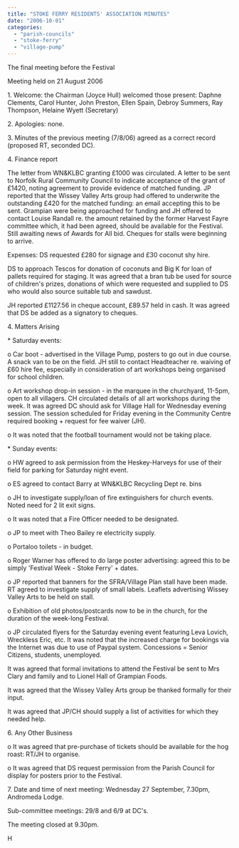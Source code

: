 ```yaml
---
title: "STOKE FERRY RESIDENTS' ASSOCIATION MINUTES"
date: "2006-10-01"
categories: 
  - "parish-councils"
  - "stoke-ferry"
  - "village-pump"
---
```


The final meeting before the Festival

Meeting held on 21 August 2006

1\. Welcome: the Chairman (Joyce Hull) welcomed those present: Daphne Clements, Carol Hunter, John Preston, Ellen Spain, Debroy Summers, Ray Thompson, Helaine Wyett (Secretary)

2\. Apologies: none.

3\. Minutes of the previous meeting (7/8/06) agreed as a correct record (proposed RT, seconded DC).

4\. Finance report

The letter from WN&KLBC granting £1000 was circulated. A letter to be sent to Norfolk Rural Community Council to indicate acceptance of the grant of £1420, noting agreement to provide evidence of matched funding. JP reported that the Wissey Valley Arts group had offered to underwrite the outstanding £420 for the matched funding: an email accepting this to be sent. Grampian were being approached for funding and JH offered to contact Louise Randall re. the amount retained by the former Harvest Fayre committee which, it had been agreed, should be available for the Festival. Still awaiting news of Awards for All bid. Cheques for stalls were beginning to arrive.

Expenses: DS requested £280 for signage and £30 coconut shy hire.

DS to approach Tescos for donation of coconuts and Big K for loan of pallets required for staging. It was agreed that a bran tub be used for source of children's prizes, donations of which were requested and supplied to DS who would also source suitable tub and sawdust.

JH reported £1127.56 in cheque account, £89.57 held in cash. It was agreed that DS be added as a signatory to cheques.

4\. Matters Arising

\* Saturday events:

o Car boot - advertised in the Village Pump, posters to go out in due course. A snack van to be on the field. JH still to contact Headteacher re. waiving of £60 hire fee, especially in consideration of art workshops being organised for school children.

o Art workshop drop-in session - in the marquee in the churchyard, 11-5pm, open to all villagers. CH circulated details of all art workshops during the week. It was agreed DC should ask for Village Hall for Wednesday evening session. The session scheduled for Friday evening in the Community Centre required booking + request for fee waiver (JH).

o It was noted that the football tournament would not be taking place.

\* Sunday events:

o HW agreed to ask permission from the Heskey-Harveys for use of their field for parking for Saturday night event.

o ES agreed to contact Barry at WN&KLBC Recycling Dept re. bins

o JH to investigate supply/loan of fire extinguishers for church events. Noted need for 2 lit exit signs.

o It was noted that a Fire Officer needed to be designated.

o JP to meet with Theo Bailey re electricity supply.

o Portaloo toilets - in budget.

o Roger Warner has offered to do large poster advertising: agreed this to be simply 'Festival Week - Stoke Ferry' + dates.

o JP reported that banners for the SFRA/Village Plan stall have been made. RT agreed to investigate supply of small labels. Leaflets advertising Wissey Valley Arts to be held on stall.

o Exhibition of old photos/postcards now to be in the church, for the duration of the week-long Festival.

o JP circulated flyers for the Saturday evening event featuring Leva Lovich, Wreckless Eric, etc. It was noted that the increased charge for bookings via the Internet was due to use of Paypal system. Concessions = Senior Citizens, students, unemployed.

It was agreed that formal invitations to attend the Festival be sent to Mrs Clary and family and to Lionel Hall of Grampian Foods.

It was agreed that the Wissey Valley Arts group be thanked formally for their input.

It was agreed that JP/CH should supply a list of activities for which they needed help.

6\. Any Other Business

o It was agreed that pre-purchase of tickets should be available for the hog roast: RT/JH to organise.

o It was agreed that DS request permission from the Parish Council for display for posters prior to the Festival.

7\. Date and time of next meeting: Wednesday 27 September, 7.30pm, Andromeda Lodge.

Sub-committee meetings: 29/8 and 6/9 at DC's.

The meeting closed at 9.30pm.

H
